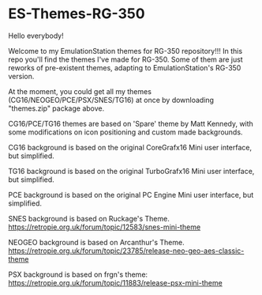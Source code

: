# ES-Themes-RG-350
Hello everybody! 

Welcome to my EmulationStation themes for RG-350 repository!!! 
In this repo you'll find the themes I've made for RG-350. Some of them are just reworks of pre-existent themes, adapting to EmulationStation's RG-350 version. 

At the moment, you could get all my themes (CG16/NEOGEO/PCE/PSX/SNES/TG16) at once by downloading "themes.zip" package above.

CG16/PCE/TG16 themes are based on 'Spare' theme by Matt Kennedy, with some modifications on icon positioning and custom made backgrounds.

CG16 background is based on the original CoreGrafx16 Mini user interface, but simplified.

TG16 background is based on the original TurboGrafx16 Mini user interface, but simplified.

PCE background is based on the original PC Engine Mini user interface, but simplified.

SNES background is based on Ruckage's Theme.
https://retropie.org.uk/forum/topic/12583/snes-mini-theme

NEOGEO background is based on Arcanthur's Theme.
https://retropie.org.uk/forum/topic/23785/release-neo-geo-aes-classic-theme

PSX background is based on frgn's theme:
https://retropie.org.uk/forum/topic/11883/release-psx-mini-theme
